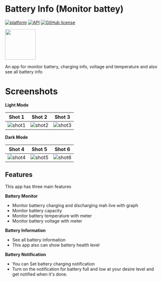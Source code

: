 # Battery Info (Monitor battey)

<a href="https://www.android.com"><img src="https://img.shields.io/badge/platform-Android-yellow.svg" alt="platform"/></a>
<a href="https://android-arsenal.com/api?level=21"><img src="https://img.shields.io/badge/API-24%2B-brightgreen.svg?style=flat" alt="API"/></a>
<a href="https://github.com/MugdhaRahman/Status-Saver/blob/master/LICENSE"><img src="https://img.shields.io/github/license/ahmmedrejowan/DeviceInfo" alt="GitHub license"/></a>


 <img src="https://github.com/MugdhaRahman/Battery-Info/assets/113788414/ce4cfd6d-583e-41e9-a487-966827542737" width = "100" height = "100" alt=""/>

 An app for monitor battery, charging info, voltage and temperature and also<br>
 see all battery info

 # Screenshots

 **Light Mode**

|Shot 1|Shot 2|Shot 3|
|---|---|---|
| ![shot1](https://github.com/MugdhaRahman/Battery-Info/assets/113788414/db8ec072-038d-43e9-bc53-aed929b6e2f9) | ![shot2](https://github.com/MugdhaRahman/Battery-Info/assets/113788414/9103205c-1708-4f1a-b56b-8cb8b14aa192) | ![shot3](https://github.com/MugdhaRahman/Battery-Info/assets/113788414/fca42784-5365-4f4b-863f-7fd4a2843b81)

**Dark Mode**

|Shot 4|Shot 5|Shot 6|
|---|---|---|
| ![shot4](https://github.com/MugdhaRahman/Battery-Info/assets/113788414/d8e96e3e-1f19-41d5-902a-6884a26acbc5) | ![shot5](https://github.com/MugdhaRahman/Battery-Info/assets/113788414/f511309a-3f7f-494c-a670-4e187e3966b8) | ![shot6](https://github.com/MugdhaRahman/Battery-Info/assets/113788414/4f860967-f431-4406-87d1-f08def95e40f) | 

## Features
This app has three main features

**Battery Monitor**
- Monitor batterry charging and discharging mah live with graph
- Monitor battery capacity
- Monitor battery temperature with meter
- Monitor battery voltage with meter

**Battery Information**
- See all battery information
- This app also can show battery health level

**Battery Notification**
- You can Set battery charging notification
- Turn on the notification for battery full and low at your desire level and get notified when it's done.

